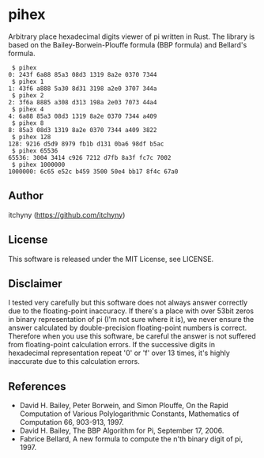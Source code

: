 # pihex
Arbitrary place hexadecimal digits viewer of pi written in Rust.
The library is based on the Bailey-Borwein-Plouffe formula (BBP formula) and Bellard's formula.

```
 $ pihex
0: 243f 6a88 85a3 08d3 1319 8a2e 0370 7344
 $ pihex 1
1: 43f6 a888 5a30 8d31 3198 a2e0 3707 344a
 $ pihex 2
2: 3f6a 8885 a308 d313 198a 2e03 7073 44a4
 $ pihex 4
4: 6a88 85a3 08d3 1319 8a2e 0370 7344 a409
 $ pihex 8
8: 85a3 08d3 1319 8a2e 0370 7344 a409 3822
 $ pihex 128
128: 9216 d5d9 8979 fb1b d131 0ba6 98df b5ac
 $ pihex 65536
65536: 3004 3414 c926 7212 d7fb 8a3f fc7c 7002
 $ pihex 1000000
1000000: 6c65 e52c b459 3500 50e4 bb17 8f4c 67a0
```

## Author
itchyny (https://github.com/itchyny)

## License
This software is released under the MIT License, see LICENSE.

## Disclaimer
I tested very carefully but this software does not always answer correctly due to the floating-point inaccuracy.
If there's a place with over 53bit zeros in binary representation of pi (I'm not sure where it is), we never ensure the answer calculated by double-precision floating-point numbers is correct.
Therefore when you use this software, be careful the answer is not suffered from floating-point calculation errors.
If the successive digits in hexadecimal representation repeat '0' or 'f' over 13 times, it's highly inaccurate due to this calculation errors.

## References
- David H. Bailey, Peter Borwein, and Simon Plouffe, On the Rapid Computation of Various Polylogarithmic Constants, Mathematics of Computation 66, 903-913, 1997.
- David H. Bailey, The BBP Algorithm for Pi, September 17, 2006.
- Fabrice Bellard, A new formula to compute the n'th binary digit of pi, 1997.
